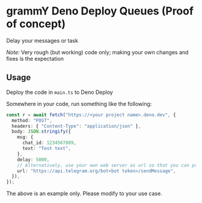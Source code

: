 # grammY Deno Deploy Queues (Proof of concept)
Delay your messages or task

*Note:* Very rough (but working) code only; making your own changes and fixes is the expectation

## Usage
Deploy the code in `main.ts` to Deno Deploy

Somewhere in your code, run something like the following:
```ts
const r = await fetch("https://<your project name>.deno.dev", {
  method: "POST",
  headers: { "Content-Type": "application/json" },
  body: JSON.stringify({
    msg: {
      chat_id: 1234567889,
      text: "Test text",
    },
    delay: 5000,
    // Alternatively, use your own web server as url so that you can process the job in your bot app
    url: "https://api.telegram.org/bot<bot token>/sendMessage",
  }),
});
```

The above is an example only. Please modify to your use case.
